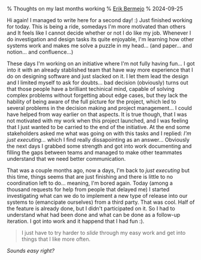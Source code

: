 % Thoughts on my last months working
% [Erik Bermejo](https://github.com/MariposaGentil)
% 2024-09-25

Hi again! I managed to write here for a second day! :)
Just finished working for today. This is being a ride, somedays I'm more motivated than others and It feels like I cannot decide whether or not I do like my job. Whenever I do investigation and design tasks its quite enjoyable, I'm learning how other systems work and makes me solve a puzzle in my head... (and paper... and notion... and confluence...) 

These days I'm working on an initiative where I'm not fully having fun... I got into it with an already stablished team that have way more experience that I do on designing software and just slacked on it. I let them lead the design and I limited myself to ask for doubts... bad decision (obviously) turns out that those people have a brilliant techinical mind, capable of solving complex problems without forgetting about edge cases, but they lack the hability of being aware of the full picture for the project, which led to several problems in the decision making and project management... I could have helped from way earlier on that aspects. It is true though, that I was not motivated with my work when this project launched, and I was feeling that I just wanted to be carried to the end of the initiative. At the end some stakeholders asked me what was going on with this tasks and I replied: *I'm just executing...* which I find really dissapointing as an answer... Obviously the next days I grabbed some strength and got into work documenting and filling the gaps between teams and managed to make other teammates understand that we need better communication. 

That was a couple months ago, now a days, I'm back to *just executing* but this time, things seems that are just finishing and there is little to no coordination left to do... meaning, I'm bored again. Today (among a thousand requests for help from people that delayed me) I started investigating what can we do to implement a new type of release into our systems to (emancipate ourselves) from a third party. That was cool. Half of the feature is already done, but I didn't participated on it. So I had to understand what had been done and what can be done as a follow-up iteration. I got into work and it happend that I had fun :). 


> I just have to try harder to *slide* through my easy work and get into things that I like more often. 

*Sounds easy right?*